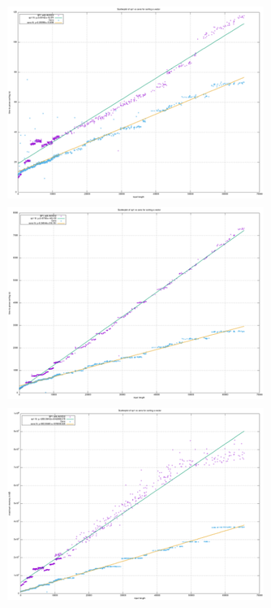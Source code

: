 ![Wall clock time](./plotting/sp1_ceno_scatter.png)

![CPU time](./plotting/sp1_ceno_cpu_time.png)

![Maximum memory](./plotting/sp1_ceno_mem.png)
